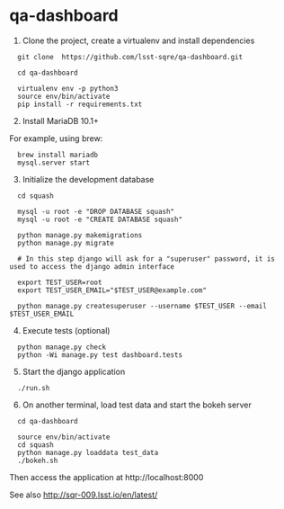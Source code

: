 # qa-dashboard

1. Clone the project, create a virtualenv and install dependencies
```
  git clone  https://github.com/lsst-sqre/qa-dashboard.git

  cd qa-dashboard

  virtualenv env -p python3
  source env/bin/activate
  pip install -r requirements.txt
```

2. Install MariaDB 10.1+

For example, using brew:
```
  brew install mariadb
  mysql.server start
```

3. Initialize the development database
```
  cd squash

  mysql -u root -e "DROP DATABASE squash"
  mysql -u root -e "CREATE DATABASE squash"

  python manage.py makemigrations
  python manage.py migrate

  # In this step django will ask for a "superuser" password, it is used to access the django admin interface

  export TEST_USER=root
  export TEST_USER_EMAIL="$TEST_USER@example.com"

  python manage.py createsuperuser --username $TEST_USER --email $TEST_USER_EMAIL
```
  
4. Execute tests (optional)
```
  python manage.py check
  python -Wi manage.py test dashboard.tests
```

5. Start the django application
```
  ./run.sh
```

6. On another terminal, load test data and start the bokeh server
```
  cd qa-dashboard

  source env/bin/activate
  cd squash
  python manage.py loaddata test_data
  ./bokeh.sh
```

Then access the application at http://localhost:8000

See also http://sqr-009.lsst.io/en/latest/
